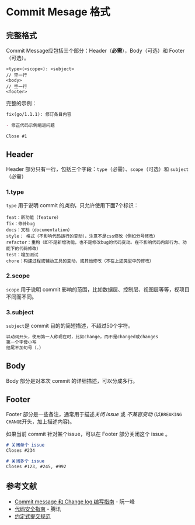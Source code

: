 # Commit Mesage 格式

## 完整格式

Commit Message应包括三个部分：Header（**必需**），Body（可选）和 Footer（可选）。

```markdown{1}
<type>(<scope>): <subject>
// 空一行
<body>
// 空一行
<footer>
```

完整的示例：

```markdown
fix(go/1.1.1): 修订条目内容
 
- 修正代码示例缩进问题
 
Close #1
```



## Header

Header 部分只有一行，包括三个字段：`type`（必需）、`scope`（可选）和 `subject`（必需）

### 1.type

`type` 用于说明 commit 的*类别*，只允许使用下面7个标识：

```markdown{2,3,7}
feat：新功能（feature）
fix：修补bug
docs：文档（documentation）
style： 格式（不影响代码运行的变动），注意不是css修改（例如分号修改）
refactor：重构（即不是新增功能，也不是修改bug的代码变动。在不影响代码内部行为、功能下的代码修改）
test：增加测试
chore：构建过程或辅助工具的变动，或其他修改（不在上述类型中的修改）
```



### 2.scope

`scope` 用于说明 commit 影响的范围，比如数据层、控制层、视图层等等，视项目不同而不同。



### 3.subject

`subject`是 commit 目的的简短描述，不超过50个字符。

```markdown
以动词开头，使用第一人称现在时，比如change，而不是changed或changes
第一个字母小写
结尾不加句号（.）
```



## Body

Body 部分是对本次 commit 的详细描述，可以分成多行。



## Footer

Footer 部分是一些备注，通常用于描述*关闭 Issue* 或 *不兼容变动* (以`BREAKING CHANGE`开头，加上描述内容)。

如果当前 commit 针对某个issue，可以在 Footer 部分关闭这个 issue 。

```markdown
# 关闭单个 issue
Closes #234

# 关闭多个 issue
Closes #123, #245, #992
```



## 参考文献

- [Commit message 和 Change log 编写指南](http://www.ruanyifeng.com/blog/2016/01/commit_message_change_log.html) - 阮一峰
- [代码安全指南](https://github.com/Tencent/secguide/blob/main/CONTRIBUTING.md#i-commit-mesage-%E7%BC%96%E5%86%99%E6%8C%87%E5%BC%95) - 腾讯
- [约定式提交规范](https://www.conventionalcommits.org/zh-hans/)

